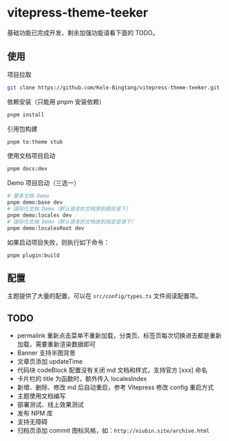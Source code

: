 # vitepress-theme-teeker

基础功能已完成开发，剩余加强功能请看下面的 TODO。

## 使用

项目拉取

```bash
git clone https://github.com/Kele-Bingtang/vitepress-theme-teeker.git
```

依赖安装（只能用 pnpm 安装依赖）

```bash
pnpm install
```

引用包构建

```bash
pnpm to:theme stub
```

使用文档项目启动

```bash
pnpm docs:dev
```

Demo 项目启动（三选一）

```bash
# 基本文档 Demo
pnpm demo:base dev
# 国际化文档 Demo（默认语言的文档放到根目录下）
pnpm demo:locales dev
# 国际化文档 Demo（默认语言的文档放到指定目录下）
pnpm demo:localesRoot dev
```

如果启动项目失败，则执行如下命令：

```base
pnpm plugin:build
```

## 配置

主题提供了大量的配置，可以在 `src/config/types.ts` 文件阅读配置项。

## TODO

- permalink 重新点击菜单不重新加载，分类页、标签页每次切换进去都是重新加载，需要重新渲染数据即可
- Banner 支持半图背景
- 文章页添加 updateTime
- 代码块 codeBlock 配置没有关闭 md 文档和样式，支持官方 [xxx] 命名
- 卡片栏的 title 为函数时，额外传入 localesIndex
- 新增、删除、修改 md 后自动重启，参考 Vitepress 修改 config 重启方式
- 主题使用文档编写
- 部署测试、线上效果测试
- 发布 NPM 库
- 支持无障碍
- 归档页添加 commit 图标风格，如：`http://niubin.site/archive.html`